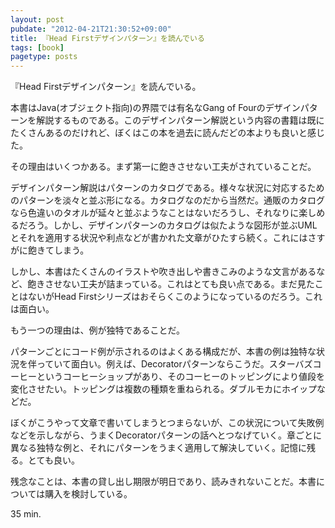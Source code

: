 ```yaml
---
layout: post
pubdate: "2012-04-21T21:30:52+09:00"
title: 『Head Firstデザインパターン』を読んでいる
tags: [book]
pagetype: posts
---
```

『Head Firstデザインパターン』を読んでいる。

本書はJava(オブジェクト指向)の界隈では有名なGang of Fourのデザインパターンを解説するものである。このデザインパターン解説という内容の書籍は既にたくさんあるのだけれど、ぼくはこの本を過去に読んだどの本よりも良いと感じた。

その理由はいくつかある。まず第一に飽きさせない工夫がされていることだ。

デザインパターン解説はパターンのカタログである。様々な状況に対応するためのパターンを淡々と並ぶ形になる。カタログなのだから当然だ。通販のカタログなら色違いのタオルが延々と並ぶようなことはないだろうし、それなりに楽しめるだろう。しかし、デザインパターンのカタログは似たような図形が並ぶUMLとそれを適用する状況や利点などが書かれた文章がひたすら続く。これにはさすがに飽きてしまう。

しかし、本書はたくさんのイラストや吹き出しや書きこみのような文言があるなど、飽きさせない工夫が詰まっている。これはとても良い点である。まだ見たことはないがHead Firstシリーズはおそらくこのようになっているのだろう。これは面白い。

もう一つの理由は、例が独特であることだ。

パターンごとにコード例が示されるのはよくある構成だが、本書の例は独特な状況を伴っていて面白い。例えば、Decoratorパターンならこうだ。スターバズコーヒーというコーヒーショップがあり、そのコーヒーのトッピングにより値段を変化させたい。トッピングは複数の種類を重ねられる。ダブルモカにホイップなどだ。

ぼくがこうやって文章で書いてしまうとつまらないが、この状況について失敗例などを示しながら、うまくDecoratorパターンの話へとつなげていく。章ごとに異なる独特な例と、それにパターンをうまく適用して解決していく。記憶に残る。とても良い。

残念なことは、本書の貸し出し期限が明日であり、読みきれないことだ。本書については購入を検討している。

35 min.
